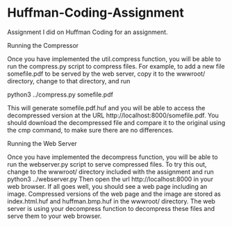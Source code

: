 # Huffman-Coding-Assignment
Assignment I did on Huffman Coding for an assignment.

Running the Compressor

Once you have implemented the util.compress function, you will be able to run the compress.py script to compress files. 
For example, to add a new file somefile.pdf to be served by the web server, copy it to the wwwroot/ directory, 
change to that directory, and run

python3 ../compress.py somefile.pdf

This will generate somefile.pdf.huf and you will be able to access the decompressed version at the URL 
http://localhost:8000/somefile.pdf. You should download the decompressed file and compare it to the original 
using the cmp command, to make sure there are no differences.


Running the Web Server

Once you have implemented the decompress function, you will be able to run the webserver.py script to serve compressed files. 
To try this out, change to the wwwroot/ directory included with the assignment and run
python3 ../webserver.py
Then open the url http://localhost:8000 in your web browser. If all goes well, you should see a web page 
including an image. Compressed versions of the web page and the image are stored as index.html.huf and 
huffman.bmp.huf in the wwwroot/ directory. The web server is using your decompress function to decompress 
these files and serve them to your web browser.

